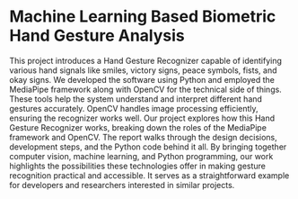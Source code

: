 # Machine Learning Based Biometric Hand Gesture Analysis

This project introduces a Hand Gesture Recognizer capable of identifying various hand signals like 
smiles, victory signs, peace symbols, fists, and okay signs. We developed the software using Python 
and employed the MediaPipe framework along with OpenCV for the technical side of things. These 
tools help the system understand and interpret different hand gestures accurately. OpenCV handles 
image processing efficiently, ensuring the recognizer works well.
Our project explores how this Hand Gesture Recognizer works, breaking down the roles of the 
MediaPipe framework and OpenCV. The report walks through the design decisions, development 
steps, and the Python code behind it all. By bringing together computer vision, machine learning, 
and Python programming, our work highlights the possibilities these technologies offer in making 
gesture recognition practical and accessible. It serves as a straightforward example for developers 
and researchers interested in similar projects.

